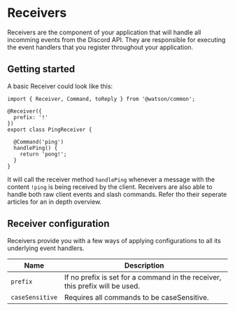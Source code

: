 # Receivers

Receivers are the component of your application that will handle all incomming events from the Discord API. They are responsible for executing the event handlers that you register throughout your application.

## Getting started

A basic Receiver could look like this:

```TS
import { Receiver, Command, toReply } from '@watson/common';

@Receiver({
  prefix: '!'
})
export class PingReceiver {

  @Command('ping')
  handlePing() {
    return 'pong!';
  }
}
```

It will call the receiver method `handlePing` whenever a message with the content `!ping` is being received by the client. Receivers are also able to handle both raw client events and slash commands. Refer tho their seperate articles for an in depth overview.

## Receiver configuration

Receivers provide you with a few ways of applying configurations to all its underlying event handlers.

| Name            | Description                                                                  |
| --------------- | ---------------------------------------------------------------------------- |
| `prefix`        | If no prefix is set for a command in the receiver, this prefix will be used. |
| `caseSensitive` | Requires all commands to be caseSensitive.                                   |
